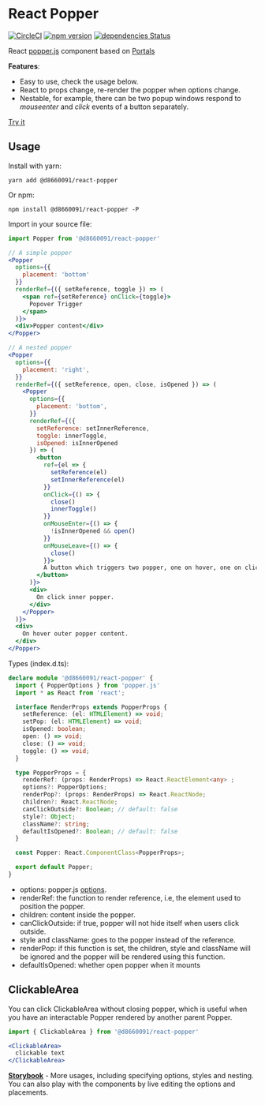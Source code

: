 # React Popper

[![CircleCI](https://circleci.com/gh/d8660091/react-popper.svg?style=svg)](https://circleci.com/gh/d8660091/react-popper)
[![npm version](https://badge.fury.io/js/%40d8660091%2Freact-popper.svg)](https://badge.fury.io/js/%40d8660091%2Freact-popper)
[![dependencies Status](https://david-dm.org/d8660091/react-popper/status.svg)](https://david-dm.org/d8660091/react-popper)

React [popper.js](https://github.com/FezVrasta/popper.js) component based on [Portals](https://reactjs.org/docs/portals.html)

**Features**:
* Easy to use, check the usage below.
* React to props change, re-render the popper when options change.
* Nestable, for example, there can be two popup windows respond to _mouseenter_ and _click_ events of a button separately.

[Try it](https://d8660091.github.io/react-popper/)

## Usage

Install with yarn:

``` shell
yarn add @d8660091/react-popper
```

Or npm:

``` shell
npm install @d8660091/react-popper -P
```

Import in your source file:

``` jsx
import Popper from '@d8660091/react-popper'

// A simple popper
<Popper
  options={{ 
    placement: 'bottom'
  }}
  renderRef={({ setReference, toggle }) => (
    <span ref={setReference} onClick={toggle}>
      Popover Trigger
    </span>
  )}>
  <div>Popper content</div>
</Popper>

// A nested popper
<Popper
  options={{
    placement: 'right',
  }}
  renderRef={({ setReference, open, close, isOpened }) => (
    <Popper
      options={{
        placement: 'bottom',
      }}
      renderRef={({
        setReference: setInnerReference,
        toggle: innerToggle,
        isOpened: isInnerOpened
      }) => (
        <button
          ref={el => {
            setReference(el)
            setInnerReference(el)
          }}
          onClick={() => {
            close()
            innerToggle()
          }}
          onMouseEnter={() => {
            !isInnerOpened && open()
          }}
          onMouseLeave={() => {
            close()
          }}>
          A button which triggers two popper, one on hover, one on click
        </button>
      )}>
      <div>
        On click inner popper.
      </div>
    </Popper>
  )}>
  <div>
    On hover outer popper content.
  </div>
</Popper>
```

Types (index.d.ts):

``` typescript
declare module '@d8660091/react-popper' {
  import { PopperOptions } from 'popper.js'
  import * as React from 'react';

  interface RenderProps extends PopperProps {
    setReference: (el: HTMLElement) => void;
    setPop: (el: HTMLElement) => void;
    isOpened: boolean;
    open: () => void;
    close: () => void;
    toggle: () => void;
  }

  type PopperProps = {
    renderRef: (props: RenderProps) => React.ReactElement<any> ;
    options?: PopperOptions;
    renderPop?: (props: RenderProps) => React.ReactNode;
    children?: React.ReactNode;
    canClickOutside?: Boolean; // default: false
    style?: Object;
    className?: string;
    defaultIsOpened?: Boolean; // default: false
  }

  const Popper: React.ComponentClass<PopperProps>;

  export default Popper;
}
```

* options: popper.js [options](https://popper.js.org/popper-documentation.html#defaults).
* renderRef: the function to render reference, i.e, the element used to position the popper.
* children: content inside the popper.
* canClickOutside: if true, popper will not hide itself when users click outside.
* style and className: goes to the popper instead of the reference.
* renderPop: if this function is set, the children, style and className will be ignored and the popper will be rendered using this function.
* defaultIsOpened: whether open popper when it mounts

## ClickableArea
You can click ClickableArea without closing popper, which is useful when you have an interactable Popper rendered by another parent Popper.

``` jsx
import { ClickableArea } from '@d8660091/react-popper'

<ClickableArea>
  clickable text
</ClickableArea>
```


[**Storybook**](https://github.com/d8660091/react-popper/blob/master/.storybook/index.js) - More usages, including specifying options, styles and nesting. You can also play with the components by live editing the options and placements.


